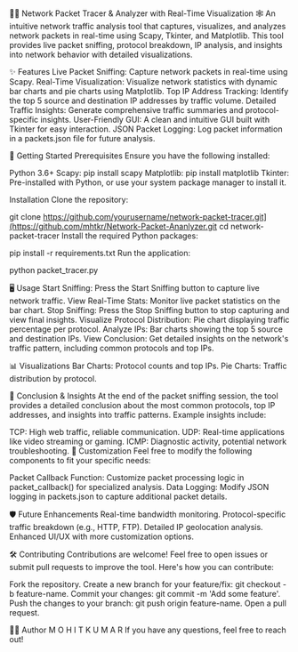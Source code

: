 🕵️‍♂️ Network Packet Tracer & Analyzer with Real-Time Visualization 🕸️
An intuitive network traffic analysis tool that captures, visualizes, and analyzes network packets in real-time using Scapy, Tkinter, and Matplotlib. This tool provides live packet sniffing, protocol breakdown, IP analysis, and insights into network behavior with detailed visualizations.

✨ Features
Live Packet Sniffing: Capture network packets in real-time using Scapy.
Real-Time Visualization: Visualize network statistics with dynamic bar charts and pie charts using Matplotlib.
Top IP Address Tracking: Identify the top 5 source and destination IP addresses by traffic volume.
Detailed Traffic Insights: Generate comprehensive traffic summaries and protocol-specific insights.
User-Friendly GUI: A clean and intuitive GUI built with Tkinter for easy interaction.
JSON Packet Logging: Log packet information in a packets.json file for future analysis.

🚀 Getting Started
Prerequisites
Ensure you have the following installed:

Python 3.6+
Scapy: pip install scapy
Matplotlib: pip install matplotlib
Tkinter: Pre-installed with Python, or use your system package manager to install it.

Installation
Clone the repository:

git clone https://github.com/yourusername/network-packet-tracer.git](https://github.com/mhtkr/Network-Packet-Ananlyzer.git
cd network-packet-tracer
Install the required Python packages:

pip install -r requirements.txt
Run the application:

python packet_tracer.py

🖥️ Usage
Start Sniffing: Press the Start Sniffing button to capture live network traffic.
View Real-Time Stats: Monitor live packet statistics on the bar chart.
Stop Sniffing: Press the Stop Sniffing button to stop capturing and view final insights.
Visualize Protocol Distribution: Pie chart displaying traffic percentage per protocol.
Analyze IPs: Bar charts showing the top 5 source and destination IPs.
View Conclusion: Get detailed insights on the network's traffic pattern, including common protocols and top IPs.

📊 Visualizations
Bar Charts: Protocol counts and top IPs.
Pie Charts: Traffic distribution by protocol.

📜 Conclusion & Insights
At the end of the packet sniffing session, the tool provides a detailed conclusion about the most common protocols, top IP addresses, and insights into traffic patterns. Example insights include:

TCP: High web traffic, reliable communication.
UDP: Real-time applications like video streaming or gaming.
ICMP: Diagnostic activity, potential network troubleshooting.
🔧 Customization
Feel free to modify the following components to fit your specific needs:

Packet Callback Function: Customize packet processing logic in packet_callback() for specialized analysis.
Data Logging: Modify JSON logging in packets.json to capture additional packet details.

🛡️ Future Enhancements
Real-time bandwidth monitoring.
Protocol-specific traffic breakdown (e.g., HTTP, FTP).
Detailed IP geolocation analysis.
Enhanced UI/UX with more customization options.

🛠️ Contributing
Contributions are welcome! Feel free to open issues or submit pull requests to improve the tool. Here's how you can contribute:

Fork the repository.
Create a new branch for your feature/fix: git checkout -b feature-name.
Commit your changes: git commit -m 'Add some feature'.
Push the changes to your branch: git push origin feature-name.
Open a pull request.

🧑‍💻 Author
M O H I T  K U M A R
If you have any questions, feel free to reach out!
